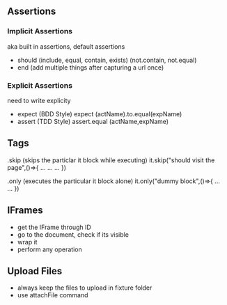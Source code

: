 ## Assertions
### Implicit Assertions
aka built in assertions, default assertions
- should (include, equal, contain, exists) (not.contain, not.equal)
- end (add multiple things after capturing a url once)


### Explicit Assertions
need to write explicity 
- expect (BDD Style)
expect (actName).to.equal(expName)
- assert (TDD Style)
assert.equal (actName,expName)


## Tags
.skip (skips the particlar it block while executing)
it.skip("should visit the page",()=>{
    ...
    ...
    ...
})

.only (executes the particular it block alone)
it.only("dummy block",()=>{
    ...
    ...
})


## IFrames
- get the IFrame through ID
- go to the document, check if its visible
- wrap it
- perform any operation

## Upload Files
- always keep the files to upload in fixture folder
- use attachFile command